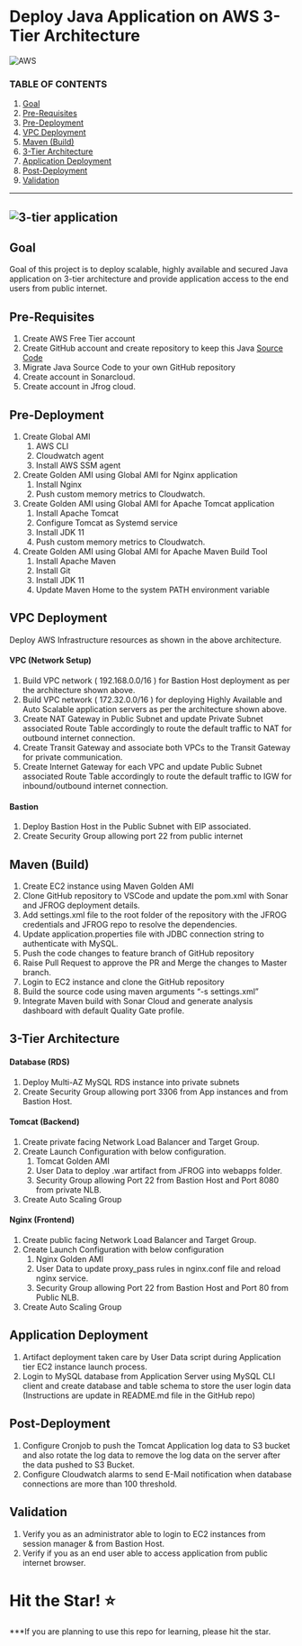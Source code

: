 # Deploy Java Application on AWS 3-Tier Architecture

![AWS](https://imgur.com/b9iHwVc.png)

### TABLE OF CONTENTS
1. [Goal](https://github.com/NotHarshhaa/DevOps-Projects/blob/master/DevOps%20Project-01/Project-01.md#goal)
2. [Pre-Requisites](https://github.com/NotHarshhaa/DevOps-Projects/blob/master/DevOps%20Project-01/Project-01.md#pre-requisites)
3. [Pre-Deployment](https://github.com/NotHarshhaa/DevOps-Projects/blob/master/DevOps%20Project-01/Project-01.md#pre-deployment)
4. [VPC Deployment](https://github.com/NotHarshhaa/DevOps-Projects/blob/master/DevOps%20Project-01/Project-01.md#vpc-deployment)
5. [Maven (Build)](https://github.com/NotHarshhaa/DevOps-Projects/blob/master/DevOps%20Project-01/Project-01.md#maven-build)
6. [3-Tier Architecture](https://github.com/NotHarshhaa/DevOps-Projects/blob/master/DevOps%20Project-01/Project-01.md#3-tier-architecture)
7. [Application Deployment](https://github.com/NotHarshhaa/DevOps-Projects/blob/master/DevOps%20Project-01/Project-01.md#application-deployment)
8. [Post-Deployment](https://github.com/NotHarshhaa/DevOps-Projects/blob/master/DevOps%20Project-01/Project-01.md#post-deployment)
9. [Validation](https://github.com/NotHarshhaa/DevOps-Projects/blob/master/DevOps%20Project-01/Project-01.md#validation)
---

![3-tier application](https://imgur.com/3XF0tlJ.png)
---
## Goal
Goal of this project is to deploy scalable, highly available and secured Java application on 3-tier architecture and provide application access to the end users from public internet.

## Pre-Requisites

1. Create AWS Free Tier account
2. Create GitHub account and create repository to keep this Java [Source Code](https://github.com/NotHarshhaa/DevOps-Projects/blob/master/DevOps%20Project-01/Java-Login-App)
3. Migrate Java Source Code to your own GitHub repository
4. Create account in Sonarcloud.
5. Create account in Jfrog cloud.

## Pre-Deployment

1. Create Global AMI
    1. AWS CLI
    2. Cloudwatch agent
    3. Install AWS SSM agent
2. Create Golden AMI using Global AMI for Nginx application
    1. Install Nginx
    2. Push custom memory metrics to Cloudwatch.
3. Create Golden AMI using Global AMI for Apache Tomcat application
    1. Install Apache Tomcat
    2. Configure Tomcat as Systemd service
    3. Install JDK 11
    4. Push custom memory metrics to Cloudwatch.
4. Create Golden AMI using Global AMI for Apache Maven Build Tool
    1. Install Apache Maven
    2. Install Git
    3. Install JDK 11
    4. Update Maven Home to the system PATH environment variable

## VPC Deployment   
Deploy AWS Infrastructure resources as shown in the above architecture.

#### VPC (Network Setup)

1. Build VPC network ( 192.168.0.0/16 ) for Bastion Host deployment as per the architecture shown above.
2. Build VPC network ( 172.32.0.0/16 ) for deploying Highly Available and Auto Scalable application servers as per the architecture shown above.
3. Create NAT Gateway in Public Subnet and update Private Subnet associated Route Table accordingly to route the default traffic to NAT for outbound internet connection.
4. Create Transit Gateway and associate both VPCs to the Transit Gateway  for private communication.
5. Create Internet Gateway for each VPC and update Public Subnet associated Route Table accordingly to route the default traffic to IGW for inbound/outbound internet connection.

#### Bastion

1. Deploy Bastion Host in the Public Subnet with EIP associated.
2. Create Security Group allowing port 22 from public internet

## Maven (Build)

1. Create EC2 instance using Maven Golden AMI
2. Clone GitHub repository to VSCode and update the pom.xml with Sonar and JFROG deployment details.
3. Add settings.xml file to the root folder of the repository with the JFROG credentials and JFROG repo to resolve the dependencies.
4. Update application.properties file with JDBC connection string to authenticate with MySQL.
5. Push the code changes to feature branch of GitHub repository
6. Raise Pull Request to approve the PR and Merge the changes to Master branch.
7. Login to EC2 instance and clone the GitHub repository
8. Build the source code using  maven arguments “-s settings.xml”
9. Integrate Maven build with Sonar Cloud and generate analysis dashboard with default Quality Gate profile.

## 3-Tier Architecture

#### Database (RDS)
1. Deploy Multi-AZ MySQL RDS instance into private subnets
2. Create Security Group allowing port 3306 from App instances and from Bastion Host.

#### Tomcat (Backend)
1. Create private facing Network Load Balancer and Target Group.
2. Create Launch Configuration with below configuration.
    1. Tomcat Golden AMI
    2. User Data to deploy .war artifact from JFROG into webapps folder.
    3. Security Group allowing Port 22 from Bastion Host and Port 8080 from private NLB.
3. Create Auto Scaling Group

#### Nginx (Frontend)
1. Create public facing Network Load Balancer and Target Group.
2. Create Launch Configuration with below configuration
    1. Nginx Golden AMI
    2. User Data to update proxy_pass rules in nginx.conf file and reload nginx service.
    3. Security Group allowing Port 22 from Bastion Host and Port 80 from Public NLB.
3. Create Auto Scaling Group

## Application Deployment

1. Artifact deployment taken care by User Data script during  Application tier EC2 instance launch process.
2. Login to MySQL database from Application Server using MySQL CLI client and create database and table schema to store the user login data (Instructions are update in README.md file in the GitHub repo)

## Post-Deployment

1. Configure Cronjob to push the Tomcat Application log data to S3 bucket and also rotate the log data to remove the log data on the server after the data pushed to S3 Bucket.
2. Configure Cloudwatch alarms to send E-Mail notification when database connections are more than 100 threshold.

## Validation

1. Verify you as an administrator able to login to EC2 instances from session manager & from Bastion Host.
2. Verify if you as an end user able to access application from public internet browser.

# Hit the Star! ⭐
***If you are planning to use this repo for learning, please hit the star. 
